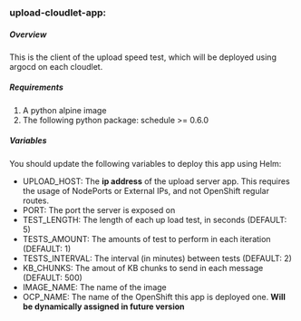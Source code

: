 ###  upload-cloudlet-app:  
##### Overview  
This is the client of the upload speed test, which will be deployed using argocd on each cloudlet.  
  
##### Requirements
1. A python alpine image
2. The following python package: schedule >= 0.6.0
  
##### Variables
You should update the following variables to deploy this app using Helm:
- UPLOAD_HOST: The **ip address** of the upload server app. This requires the usage of NodePorts or External IPs, and not OpenShift
regular routes. 
- PORT: The port the server is exposed on
- TEST_LENGTH: The length of each up load test, in seconds (DEFAULT: 5)
- TESTS_AMOUNT: The amounts of test to perform in each iteration (DEFAULT: 1)
- TESTS_INTERVAL: The interval (in minutes) between tests (DEFAULT: 2)
- KB_CHUNKS: The amout of KB chunks to send in each message (DEFAULT: 500)
- IMAGE_NAME: The name of the image
- OCP_NAME: The name of the OpenShift this app is deployed one. **Will be dynamically assigned in future version**
